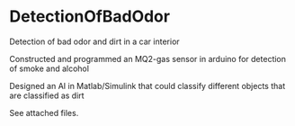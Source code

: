 # DetectionOfBadOdor
Detection of bad odor and dirt in a car interior

Constructed and programmed an MQ2-gas sensor in arduino for
detection of smoke and alcohol

Designed an AI in Matlab/Simulink that could classify different
objects that are classified as dirt

See attached files. 
